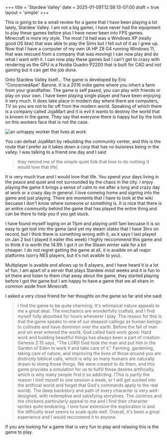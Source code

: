 +++
title = 'Stardew Valley'
date = 2025-01-09T12:58:13-07:00
draft = true
layout = 'simple'
+++

This is going to be a small review for a game that I have been playing a lot lately, Stardew Valley. I am not a big gamer, I have never had the equipment to play these games before plus I have never been into FPS games. Minecraft is more my style. The most I'd had was a Windows XP (really good OS btw) that was able to play the Sims but I fell out of it as I grew up. Now that I have a computer of my own (A HP Z8 G4 running Windows 11, that was rescued from a company that was moving) I can now play and do what I want with it. I can now play these games but I can't get to crazy with rendering as the GPU is a Nvidia Quadro P2200 that is built for CAD and not gaming but it can get the job done. 

Onto Stardew Valley itself... The game is developed by Eric "ConcernedApe" Barone. It is a 2016 indie game where you inhert a farm from your grandfather. The game is self pased, you can play with friends or play on your own. I have been playing single player and have been enjoying it very much. It does take place in modern day where there are computers, TV so you are not to far off from the modern world. Speaking of which there is a company called JojaMart and it is evil it wants to destroy the world that is known in the game. They say that everyone there is happy but by the look on this workers face that is not the case. 

![an unhappy worker that lives at work](/images/unhappy_worker_stardew.png)

You can defeat JojaMart by rebuilding the community center, and this is the route that I prefer as it takes down a corp that has no buisness being in the valley. 
I was talking to a friend one day and I said
>they remind me of the simple quiet folk that love to do nothing (I would love that life)

It is very much true and I would love that life. You spend your days living in the peace and quiet and not surrounded by the chaos in the city. 
I enjoy playing the game it brings a sense of calm to me after a long and crazy day at work or a crazy day in general. I love comeing home and signing into the game and just playing. There are moments that I have to look at the wiki becuase I don't know where someone or something is. It is nice that there is an entire community behind the game that has played the entire thing and can be there to help you if you get stuck. 

I have found myself loging on at 11pm and playing until 1am becuase it is so easy to get lost into the game (and yet my steam states that I have 3hrs on record, but I think there is something wrong with it, as it says I last played on Jan 2 but I played it eailer this week) I highly reccommend this game and to think it is worth the 14.99. I got it on the Steam winter sale for a bit cheaper. I do not regret getting the game at all, it is avaible on all major platforms (sorry NES players, but it's not avaible to you). 

Multiplayer is avaible and allows up to 8 players, and I have heard it is a lot of fun. I am apart of a server that plays Stardew most weeks and it is fun to sit there and listen to them chat away about the game, they started playing before I got the game but I am happy to have a game that we all share in common aside from Minecraft. 

I asked a very close friend for her thoughts on the game so far and she said: 
>I find the game to be quite charming. It's whimsical nature appeals to me a great deal. The mechanics are wonderfully crafted, and I find myself fully absorbed for hours whenever I play. The reason for this is that the game speaks to one of our deepest callings as human beings: to cultivate and have dominion over the earth. Before the fall of man and sin ever entered the world, God called hard work good. Hard work and building beautiful things has always been a part of creation. Genesis 2:15 says, "The LORD God took the man and put him in the Garden of Eden to work it and take care of it." Farming, gardening, taking care of nature, and improving the lives of those around you are distinctly biblical calls, which is why so many humans are naturally drawn to doing those things. We were created to do them, and this game provides a simulation for us to fulfill those desires artificially, which is why many people find it so addicting. (This is partly the reason I limit myself to one session a week, or I will get sucked into the artificial world and forget that God's commands apply to the real world). 
The deep backstory and path of every character is very well-designed, with redemptive and satisfying storylines. The Junimos and the chickens particularly appeal to me and I find their character sprites quite endearing. I love how extensive the exploration is and the difficulty level seems to scale quite well. Overall, it's been a great experience and I would reccomend it to anyone.

If you are looking for a game that is very fun to play and relaxing this is the game to play. 